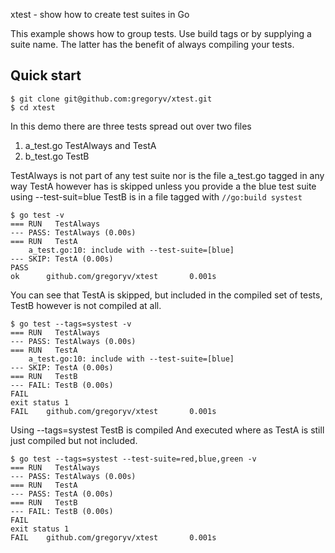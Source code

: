 xtest - show how to create test suites in Go

This example shows how to group tests.
Use build tags or by supplying a suite name.
The latter has the benefit of always compiling your tests.


## Quick start

    $ git clone git@github.com:gregoryv/xtest.git
    $ cd xtest

In this demo there are three tests spread out over two files

1. a_test.go TestAlways and TestA
2. b_test.go TestB

TestAlways is not part of any test suite nor is the file a_test.go tagged in any way
TestA however has is skipped unless you provide a the blue test suite using --test-suit=blue
TestB is in a file tagged with `//go:build systest`

    $ go test -v
    === RUN   TestAlways
    --- PASS: TestAlways (0.00s)
    === RUN   TestA
        a_test.go:10: include with --test-suite=[blue]
    --- SKIP: TestA (0.00s)
    PASS
    ok      github.com/gregoryv/xtest       0.001s


You can see that TestA is skipped, but included in the compiled set of
tests, TestB however is not compiled at all.


    $ go test --tags=systest -v
    === RUN   TestAlways
    --- PASS: TestAlways (0.00s)
    === RUN   TestA
        a_test.go:10: include with --test-suite=[blue]
    --- SKIP: TestA (0.00s)
    === RUN   TestB
    --- FAIL: TestB (0.00s)
    FAIL
    exit status 1
    FAIL    github.com/gregoryv/xtest       0.001s


Using --tags=systest TestB is compiled And executed where as TestA is
still just compiled but not included.


    $ go test --tags=systest --test-suite=red,blue,green -v
    === RUN   TestAlways
    --- PASS: TestAlways (0.00s)
    === RUN   TestA
    --- PASS: TestA (0.00s)
    === RUN   TestB
    --- FAIL: TestB (0.00s)
    FAIL
    exit status 1
    FAIL    github.com/gregoryv/xtest       0.001s


